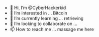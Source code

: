 - 👋 Hi, I’m @CyberHackerkid
- 👀 I’m interested in ... Bitcoin 
- 🌱 I’m currently learning ... retrieving 
- 💞️ I’m looking to collaborate on ...
- 📫 How to reach me ...
massage me here 
<!---
CyberHackerkid/CyberHackerkid is a ✨ special ✨ repository because its `README.md` (this file) appears on your GitHub profile.
You can click the Preview link to take a look at your changes.
--->
